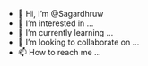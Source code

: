 - 👋 Hi, I’m @Sagardhruw
- 👀 I’m interested in ...
- 🌱 I’m currently learning ...
- 💞️ I’m looking to collaborate on ...
- 📫 How to reach me ...

<!---
Sagardhruw/Sagardhruw is a ✨ special ✨ repository because its `README.md` (this file) appears on your GitHub profile.
You can click the Preview link to take a look at your changes.
--->
